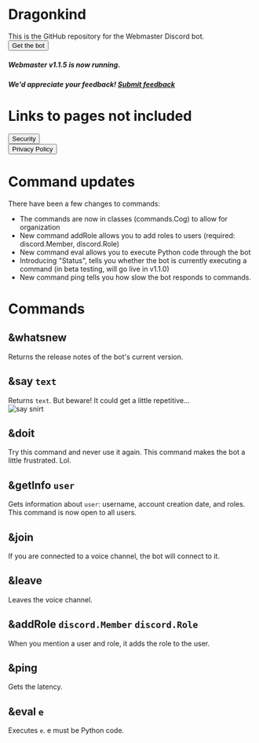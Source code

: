 # Dragonkind
This is the GitHub repository for the Webmaster Discord bot. <br>
<a href="https://discord.com/api/oauth2/authorize?client_id=908462997687660574&permissions=8&scope=bot"><button>Get the bot</button></a>

##### Webmaster v1.1.5 is now running.

##### We'd appreciate your feedback! <a href="https://forms.gle/jpRsdyQzcKaJtApm8">Submit feedback</a>

# Links to pages not included
<a href="https://webmasterbot.github.io/dragonkind/SECURITY"><button>Security</button></a><br>
<a href="https://webmasterbot.github.io/dragonkind/privacy"><button>Privacy Policy</button></a>

# Command updates
There have been a few changes to commands:
* The commands are now in classes (commands.Cog) to allow for organization
* New command addRole allows you to add roles to users (required: discord.Member, discord.Role)
* New command eval allows you to execute Python code through the bot
* Introducing "Status", tells you whether the bot is currently executing a command (in beta testing, will go live in v1.1.0)
* New command ping tells you how slow the bot responds to commands.

# Commands
## &whatsnew
Returns the release notes of the bot's current version.

## &say `text`
Returns `text`. But beware! It could get a little repetitive... <br>
![say snirt](https://user-images.githubusercontent.com/71795010/156643439-8d07ef25-9e8b-4bdd-8a9c-42f1f26ce71c.png)

## &doit
Try this command and never use it again. This command makes the bot a little frustrated. Lol.

## &getInfo `user`
Gets information about `user`: username, account creation date, and roles. This command is now open to all users.

## &join
If you are connected to a voice channel, the bot will connect to it.

## &leave
Leaves the voice channel.

## &addRole `discord.Member` `discord.Role`
When you mention a user and role, it adds the role to the user.

## &ping
Gets the latency.

## &eval `e`
Executes `e`. e must be Python code.
